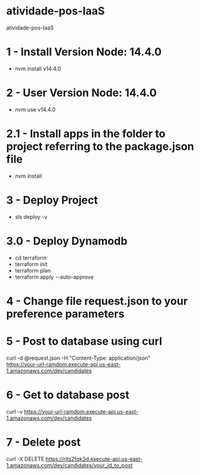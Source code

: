 # atividade-pos-IaaS
atividade-pos-IaaS

# 1 - Install Version Node: 14.4.0

- nvm install v14.4.0

# 2 - User Version Node: 14.4.0

- nvm use v14.4.0

# 2.1 - Install apps in the folder to project referring to the package.json file

- nvm install

# 3 - Deploy Project

- sls deploy -v 

# 3.0 - Deploy Dynamodb

- cd terraform
- terraform init
- terraform plan
- terraform apply --auto-approve

# 4 - Change file request.json to your preference parameters

# 5 - Post to database using curl

curl -d @request.json -H "Content-Type: application/json" \
https://your-url-ramdom.execute-api.us-east-1.amazonaws.com/dev/candidates

# 6 - Get to database post

curl -v https://your-url-ramdom.execute-api.us-east-1.amazonaws.com/dev/candidates

# 7 - Delete post

curl -X DELETE https://rjts2fqk3d.execute-api.us-east-1.amazonaws.com/dev/candidates/your_id_to_post
